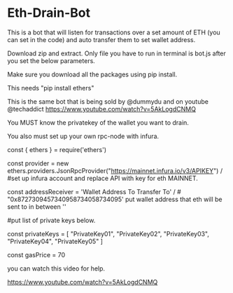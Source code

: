 # Eth-Drain-Bot
This is a bot that will listen for transactions over a set amount of ETH (you can set in the code) and auto transfer them to set wallet address.

Download zip and extract. Only file you have to run in terminal is bot.js after you set the below parameters. 

Make sure you download all the packages using pip install. 

This needs "pip install ethers"

This is the same bot that is being sold by @dummydu and on youtube @techaddict https://www.youtube.com/watch?v=5AkLogdCNMQ

You MUST know the privatekey of the wallet you want to drain. 

You also must set up your own rpc-node with infura. 


const { ethers } = require('ethers')

const provider = new ethers.providers.JsonRpcProvider("https://mainnet.infura.io/v3/APIKEY") / #set up infura account and replace API with key for eth MAINNET. 

const addressReceiver = 'Wallet Address To Transfer To' / # "0x8727309457340958734058734095' put wallet address that eth will be sent to in between ''

#put list of private keys below. 

const privateKeys = [
  "PrivateKey01",
  "PrivateKey02",
  "PrivateKey03",
  "PrivateKey04",
  "PrivateKey05"
]

const gasPrice = 70

you can watch this video for help. 

https://www.youtube.com/watch?v=5AkLogdCNMQ


